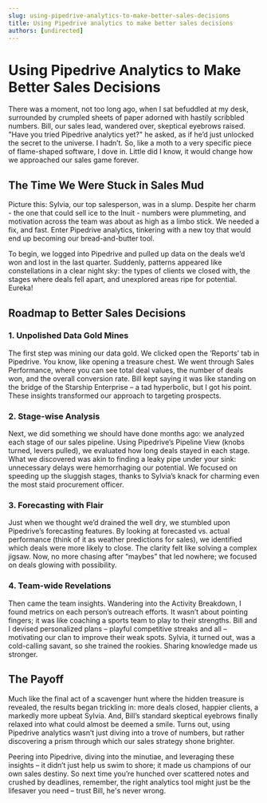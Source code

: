 ```yaml
---
slug: using-pipedrive-analytics-to-make-better-sales-decisions
title: Using Pipedrive analytics to make better sales decisions
authors: [undirected]
---
```


# Using Pipedrive Analytics to Make Better Sales Decisions

There was a moment, not too long ago, when I sat befuddled at my desk, surrounded by crumpled sheets of paper adorned with hastily scribbled numbers. Bill, our sales lead, wandered over, skeptical eyebrows raised. "Have you tried Pipedrive analytics yet?" he asked, as if he’d just unlocked the secret to the universe. I hadn’t. So, like a moth to a very specific piece of flame-shaped software, I dove in. Little did I know, it would change how we approached our sales game forever.

## The Time We Were Stuck in Sales Mud

Picture this: Sylvia, our top salesperson, was in a slump. Despite her charm - the one that could sell ice to the Inuit - numbers were plummeting, and motivation across the team was about as high as a limbo stick. We needed a fix, and fast. Enter Pipedrive analytics, tinkering with a new toy that would end up becoming our bread-and-butter tool. 

To begin, we logged into Pipedrive and pulled up data on the deals we’d won and lost in the last quarter. Suddenly, patterns appeared like constellations in a clear night sky: the types of clients we closed with, the stages where deals fell apart, and unexplored areas ripe for potential. Eureka! 

## Roadmap to Better Sales Decisions

### 1. **Unpolished Data Gold Mines**

The first step was mining our data gold. We clicked open the ‘Reports’ tab in Pipedrive. You know, like opening a treasure chest. We went through Sales Performance, where you can see total deal values, the number of deals won, and the overall conversion rate. Bill kept saying it was like standing on the bridge of the Starship Enterprise – a tad hyperbolic, but I got his point. These insights transformed our approach to targeting prospects.

### 2. **Stage-wise Analysis**

Next, we did something we should have done months ago: we analyzed each stage of our sales pipeline. Using Pipedrive’s Pipeline View (knobs turned, levers pulled), we evaluated how long deals stayed in each stage. What we discovered was akin to finding a leaky pipe under your sink: unnecessary delays were hemorrhaging our potential. We focused on speeding up the sluggish stages, thanks to Sylvia’s knack for charming even the most staid procurement officer.

### 3. **Forecasting with Flair**

Just when we thought we’d drained the well dry, we stumbled upon Pipedrive’s forecasting features. By looking at forecasted vs. actual performance (think of it as weather predictions for sales), we identified which deals were more likely to close. The clarity felt like solving a complex jigsaw. Now, no more chasing after “maybes” that led nowhere; we focused on deals glowing with possibility.

### 4. **Team-wide Revelations**

Then came the team insights. Wandering into the Activity Breakdown, I found metrics on each person’s outreach efforts. It wasn’t about pointing fingers; it was like coaching a sports team to play to their strengths. Bill and I devised personalized plans – playful competitive streaks and all – motivating our clan to improve their weak spots. Sylvia, it turned out, was a cold-calling savant, so she trained the rookies. Sharing knowledge made us stronger.

## The Payoff

Much like the final act of a scavenger hunt where the hidden treasure is revealed, the results began trickling in: more deals closed, happier clients, a markedly more upbeat Sylvia. And, Bill’s standard skeptical eyebrows finally relaxed into what could almost be deemed a smile. Turns out, using Pipedrive analytics wasn’t just diving into a trove of numbers, but rather discovering a prism through which our sales strategy shone brighter.

Peering into Pipedrive, diving into the minutiae, and leveraging these insights – it didn’t just help us swim to shore; it made us champions of our own sales destiny. So next time you’re hunched over scattered notes and crushed by deadlines, remember, the right analytics tool might just be the lifesaver you need – trust Bill, he's never wrong.